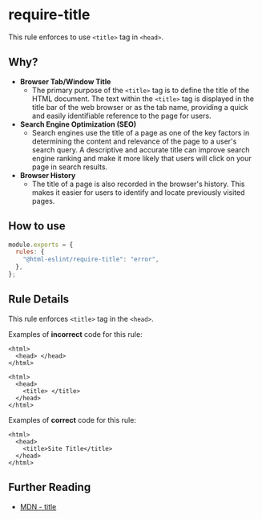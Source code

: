 # require-title

This rule enforces to use `<title>` tag in `<head>`.

## Why?

- **Browser Tab/Window Title**
  - The primary purpose of the `<title>` tag is to define the title of the HTML document. The text within the `<title>` tag is displayed in the title bar of the web browser or as the tab name, providing a quick and easily identifiable reference to the page for users.
- **Search Engine Optimization (SEO)**
  - Search engines use the title of a page as one of the key factors in determining the content and relevance of the page to a user's search query. A descriptive and accurate title can improve search engine ranking and make it more likely that users will click on your page in search results.
- **Browser History**
  - The title of a page is also recorded in the browser's history. This makes it easier for users to identify and locate previously visited pages.

## How to use

```js,.eslintrc.js
module.exports = {
  rules: {
    "@html-eslint/require-title": "error",
  },
};
```

## Rule Details

This rule enforces `<title>` tag in the `<head>`.

Examples of **incorrect** code for this rule:

```html,incorrect
<html>
  <head> </head>
</html>
```

```html,incorrect
<html>
  <head>
    <title> </title>
  </head>
</html>
```

Examples of **correct** code for this rule:

```html,correct
<html>
  <head>
    <title>Site Title</title>
  </head>
</html>
```

## Further Reading

- [MDN - title](https://developer.mozilla.org/en-US/docs/Web/HTML/Element/title)
